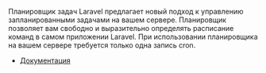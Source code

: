 Планировщик задач Laravel предлагает новый подход к управлению запланированными задачами на вашем сервере.
Планировщик позволяет вам свободно и выразительно определять расписание команд в самом приложении Laravel. 
При использовании планировщика на вашем сервере требуется только одна запись cron.

[//]: # "materials"

- [Документация](https://laravel.com/docs/10.x/scheduling)

[//]: # "/materials"
